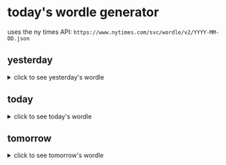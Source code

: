 # today's wordle generator

uses the ny times API: `https://www.nytimes.com/svc/wordle/v2/YYYY-MM-DD.json`

## yesterday

<details>
    <summary>click to see yesterday's wordle</summary>

    knack

</details>

## today

<details>
    <summary>click to see today's wordle</summary>

    flint

</details>

## tomorrow

<details>
    <summary>click to see tomorrow's wordle</summary>

    prose

</details>
